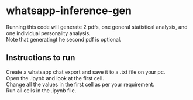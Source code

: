 # whatsapp-inference-gen

Running this code will generate 2 pdfs, one general statistical analysis, and one individual personality analysis.  
Note that generatingt he second pdf is optional.  

## Instructions to run

Create a whatsapp chat export and save it to a .txt file on your pc.  
Open the .ipynb and look at the first cell.  
Change all the values in the first cell as per your requirement.  
Run all cells in the .ipynb file.  

